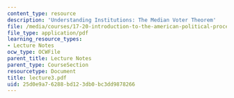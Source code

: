 ```yaml
---
content_type: resource
description: 'Understanding Institutions: The Median Voter Theorem'
file: /media/courses/17-20-introduction-to-the-american-political-process-spring-2004/25d0e9a76288bd123db0bc3dd9878266_lecture3.pdf
file_type: application/pdf
learning_resource_types:
- Lecture Notes
ocw_type: OCWFile
parent_title: Lecture Notes
parent_type: CourseSection
resourcetype: Document
title: lecture3.pdf
uid: 25d0e9a7-6288-bd12-3db0-bc3dd9878266
---
```

